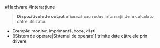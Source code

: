 #Hardware #Interacțiune

> **Dispozitivele de output** afișează sau redau informații de la calculator către utilizator.

- Exemple: monitor, imprimantă, boxe, căști
- [[Sistem de operare|Sistemul de operare]] trimite date către ele prin drivere